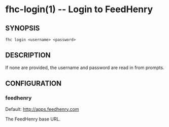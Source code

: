 fhc-login(1) -- Login to FeedHenry
==================================

## SYNOPSIS

    fhc login <username> <password>

## DESCRIPTION

If none are provided, the username and password are read in from prompts.


## CONFIGURATION

### feedhenry

Default: http://apps.feedhenry.com

The FeedHenry base URL.
